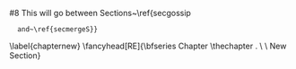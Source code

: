 #8 This will go between Sections~\ref{secgossip

 
      and~\ref{secmergeS}}       
\label{chapternew}
\fancyhead[RE]{\bfseries Chapter \thechapter . \ \ New Section}

